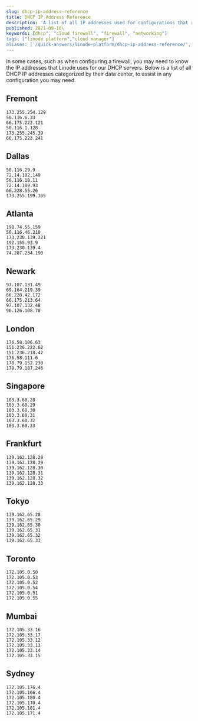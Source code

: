 ```yaml
---
slug: dhcp-ip-address-reference
title: DHCP IP Address Reference
description: 'A list of all IP addresses used for configurations that rely on DHCP by their data center.'
published: 2021-09-10\
keywords: [dhcp", "cloud firewall", "firewall", "networking"]
tags: ["linode platform","cloud manager"]
aliases: ['/quick-answers/linode-platform/dhcp-ip-address-reference/','/guides/dhcp-ip-address-reference/']
---
```


In some cases, such as when configuring a firewall, you may need to know the IP addresses that Linode uses for our DHCP servers. Below is a list of all DHCP IP addresses categorized by their data center, to assist in any configuration you may need.

## Fremont

```
173.255.254.129
50.116.6.33
66.175.222.121
50.116.1.128
173.255.245.39
66.175.223.241
```

## Dallas

```
50.116.29.9
72.14.182.149
50.116.18.11
72.14.189.93
66.228.55.26
173.255.199.165
```

## Atlanta

```
198.74.55.159
50.116.46.210
173.230.139.221
192.155.93.9
173.230.139.4
74.207.234.190
```

## Newark

```
97.107.131.49
69.164.219.39
66.228.42.172
66.175.213.64
97.107.132.48
96.126.108.78
```

## London

```
176.58.106.63
151.236.222.62
151.236.218.42
176.58.111.6
178.79.152.230
178.79.187.246
```

## Singapore

```
103.3.60.28
103.3.60.29
103.3.60.30
103.3.60.31
103.3.60.32
103.3.60.33
```

## Frankfurt

```
139.162.128.28
139.162.128.29
139.162.128.30
139.162.128.31
139.162.128.32
139.162.128.33
```

## Tokyo

```
139.162.65.28
139.162.65.29
139.162.65.30
139.162.65.31
139.162.65.32
139.162.65.33
```

## Toronto

```
172.105.0.50
172.105.0.53
172.105.0.52
172.105.0.54
172.105.0.51
172.105.0.55
```

## Mumbai

```
172.105.33.16
172.105.33.17
172.105.33.12
172.105.33.13
172.105.33.14
172.105.33.15
```

## Sydney

```
172.105.176.4
172.105.166.4
172.105.180.4
172.105.170.4
172.105.181.4
172.105.171.4
```